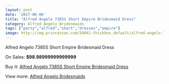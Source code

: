 ```yaml
---
layout: post
date: '2017-06-06'
title: "Alfred Angelo 7385S Short Empire Bridesmaid Dress"
category: Alfred Angelo Bridesmaids
tags: ["party","alfred","short","dresses","empire"]
image: http://img.princessan.com/50041-thickbox_default/alfred-angelo-7385s-short-empire-bridesmaid-dress.jpg
---
```

Alfred Angelo 7385S Short Empire Bridesmaid Dress

On Sales: **$98.98999999999999**
<a href="https://www.princessan.com/en/alfred-angelo-bridesmaids/22572-alfred-angelo-7385s-short-empire-bridesmaid-dress.html"><amp-img layout="responsive" width="600" height="600" src="//img.princessan.com/50041-thickbox_default/alfred-angelo-7385s-short-empire-bridesmaid-dress.jpg" alt="Alfred Angelo 7385S Short Empire Bridesmaid Dress 0" /></a>
<a href="https://www.princessan.com/en/alfred-angelo-bridesmaids/22572-alfred-angelo-7385s-short-empire-bridesmaid-dress.html"><amp-img layout="responsive" width="600" height="600" src="//img.princessan.com/50042-thickbox_default/alfred-angelo-7385s-short-empire-bridesmaid-dress.jpg" alt="Alfred Angelo 7385S Short Empire Bridesmaid Dress 1" /></a>

Buy it: [Alfred Angelo 7385S Short Empire Bridesmaid Dress](https://www.princessan.com/en/alfred-angelo-bridesmaids/22572-alfred-angelo-7385s-short-empire-bridesmaid-dress.html "Alfred Angelo 7385S Short Empire Bridesmaid Dress")

View more: [Alfred Angelo Bridesmaids](https://www.princessan.com/en/192-alfred-angelo-bridesmaids "Alfred Angelo Bridesmaids")